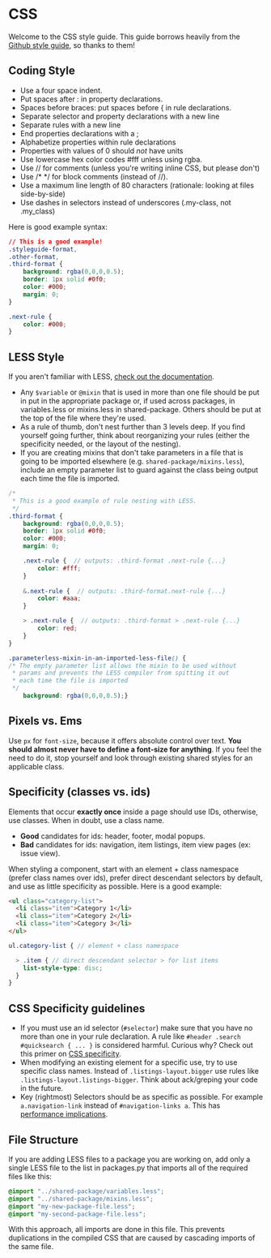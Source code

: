 # CSS

Welcome to the CSS style guide. This guide borrows heavily from the [Github style guide](https://github.com/styleguide/css), so thanks to them!

 

## Coding Style

- Use a four space indent.
- Put spaces after : in property declarations.
- Spaces before braces: put spaces before { in rule declarations. 
- Separate selector and property declarations with a new line
- Separate rules with a new line
- End properties declarations with a ;
- Alphabetize properties within rule declarations
- Properties with values of 0 should *not* have units
- Use lowercase hex color codes #fff unless using rgba.
- Use // for comments (unless you're writing inline CSS, but please don't)
- Use /* */ for block comments (instead of //).
- Use a maximum line length of 80 characters (rationale: looking at files side-by-side)
- Use dashes in selectors instead of underscores (.my-class, not .my_class)

Here is good example syntax:

```css
// This is a good example!
.styleguide-format,
.other-format,
.third-format {
    background: rgba(0,0,0,0.5);
    border: 1px solid #0f0;
    color: #000;
    margin: 0;
}

.next-rule {
    color: #000;
}
```

## LESS Style

If you aren't familiar with LESS, [check out the documentation](http://lesscss.org/). 

- Any `$variable` or `@mixin` that is used in more than one file should be put in put in the appropriate package or, if used across packages, in variables.less or mixins.less in shared-package. Others should be put at the top of the file where they're used.
- As a rule of thumb, don't nest further than 3 levels deep. If you find yourself going further, think about reorganizing your rules (either the specificity needed, or the layout of the nesting).
- If you are creating mixins that don't take parameters in a file that is going to be imported elsewhere (e.g. `shared-package/mixins.less`), include an empty parameter list to guard against the class being output each time the file is imported.

```scss
/*
 * This is a good example of rule nesting with LESS.
 */
.third-format {
    background: rgba(0,0,0,0.5);
    border: 1px solid #0f0;
    color: #000;
    margin: 0;

    .next-rule {  // outputs: .third-format .next-rule {...}
        color: #fff;
    }
    
    &.next-rule {  // outputs: .third-format.next-rule {...}
        color: #aaa;
    }

    > .next-rule {  // outputs: .third-format > .next-rule {...}
        color: red;
    }
}

.parameterless-mixin-in-an-imported-less-file() {
/* The empty parameter list allows the mixin to be used without
 * params and prevents the LESS compiler from spitting it out
 * each time the file is imported
 */
    background: rgba(0,0,0,0.5);}
```

## Pixels vs. Ems

Use `px` for `font-size`, because it offers absolute control over text. **You should almost never have to define a font-size for anything**. If you feel the need to do it, stop yourself and look through existing shared styles for an applicable class.

## Specificity (classes vs. ids)

Elements that occur **exactly once** inside a page should use IDs, otherwise, use classes. When in doubt, use a class name.

- **Good** candidates for ids: header, footer, modal popups.
- **Bad** candidates for ids: navigation, item listings, item view pages (ex: issue view).

When styling a component, start with an element + class namespace (prefer class names over ids), prefer direct descendant selectors by default, and use as little specificity as possible. Here is a good example:

```html
<ul class="category-list">
  <li class="item">Category 1</li>
  <li class="item">Category 2</li>
  <li class="item">Category 3</li>
</ul>
```

```scss
ul.category-list { // element + class namespace

  > .item { // direct descendant selector > for list items
    list-style-type: disc;
  }
}
```

## CSS Specificity guidelines

- If you must use an id selector (`#selector`) make sure that you have no more than one in your rule declaration. A rule like `#header .search #quicksearch { ... }` is considered harmful. Curious why? Check out this primer on [CSS specificity](http://css-tricks.com/specifics-on-css-specificity/).
- When modifying an existing element for a specific use, try to use specific class names. Instead of `.listings-layout.bigger` use rules like `.listings-layout.listings-bigger`. Think about ack/greping your code in the future.
- Key (rightmost) Selectors should be as specific as possible. For example `a.navigation-link` instead of `#navigation-links a`. This has [performance implications](http://www.stevesouders.com/blog/2009/06/18/simplifying-css-selectors/).

## File Structure

If you are adding LESS files to a package you are working on, add only a single LESS file to the list in packages.py that imports all of the required files like this:

```scss
@import "../shared-package/variables.less";
@import "../shared-package/mixins.less";
@import "my-new-package-file.less";
@import "my-second-package-file.less";
```

With this approach, all imports are done in this file. This prevents duplications in the compiled CSS that are caused by cascading imports of the same file.
